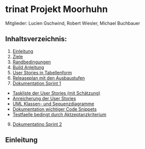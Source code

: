 # trinat Projekt Moorhuhn

Mitglieder: Lucien Gschwind, Robert Wiesler, Michael Buchbauer

## Inhaltsverzeichnis:

1. [Einleitung]()
2. [Ziele]()
3. [Randbedingungen]()
4. [Build Anleitung](https://www.wikipedia.com)
6. [User Stories in Tabellenform]()
7. [Releaseplan mit den Ausbaustufen]()
8. [Dokumentation Sprint 1]()
- [Taskliste der User Stories (mit Schätzung)]()
- [Anreicherung der User Stories]()
- [UML Klassen- und Sequenzdiagramme]()
- [Dokumentation wichtiger Code Snippets]()
- [Testfaelle bedingt durch Aktzeptanzkriterium]()
9. [Dokumentatino Sprint 2]()

## Einleitung
